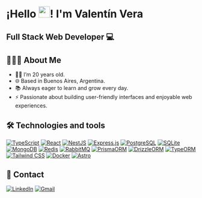 # ¡Hello <img src="https://raw.githubusercontent.com/iampavangandhi/iampavangandhi/master/gifs/Hi.gif" width="30px">! I'm Valentín Vera

## Full Stack Web Developer 💻

## 👨🏻‍💻 About Me
- 👦🏻 I’m 20 years old.<br>
- 🌐 Based in Buenos Aires, Argentina.<br>
- 📚 Always eager to learn and grow every day.<br>
- ⚡ Passionate about building user-friendly interfaces and enjoyable web experiences.

## 🛠 Technologies and tools 

<a href="https://www.typescriptlang.org/"><img src="https://img.shields.io/badge/TypeScript-3178C6?style=for-the-badge&logo=typescript&logoColor=white" alt="TypeScript"/></a>
<a href="https://react.dev/"><img src="https://img.shields.io/badge/React-61DAFB?style=for-the-badge&logo=react&logoColor=black" alt="React"/></a>
<a href="https://nestjs.com/"><img src="https://img.shields.io/badge/NestJS-E0234E?style=for-the-badge&logo=nestjs&logoColor=white" alt="NestJS"/></a>
<a href="https://expressjs.com/"><img src="https://img.shields.io/badge/Express-000000?style=for-the-badge&logo=express&logoColor=white" alt="Express.js"/></a>
<a href="https://www.postgresql.org/"><img src="https://img.shields.io/badge/PostgreSQL-4169E1?style=for-the-badge&logo=postgresql&logoColor=white" alt="PostgreSQL"/></a>
<a href="https://www.sqlite.org/"><img src="https://img.shields.io/badge/SQLite-003B57?style=for-the-badge&logo=sqlite&logoColor=white" alt="SQLite"/></a>
<a href="https://www.mongodb.com/"><img src="https://img.shields.io/badge/MongoDB-47A248?style=for-the-badge&logo=mongodb&logoColor=white" alt="MongoDB"/></a>
<a href="https://redis.io/"><img src="https://img.shields.io/badge/Redis-DC382D?style=for-the-badge&logo=redis&logoColor=white" alt="Redis"/></a>
<a href="https://www.rabbitmq.com/"><img src="https://img.shields.io/badge/RabbitMQ-FF6600?style=for-the-badge&logo=rabbitmq&logoColor=white" alt="RabbitMQ"/></a>
<a href="https://www.prisma.io/"><img src="https://img.shields.io/badge/Prisma-2D3748?style=for-the-badge&logo=prisma&logoColor=white" alt="PrismaORM"/></a>
<a href="https://orm.drizzle.team/"><img src="https://img.shields.io/badge/Drizzle%20ORM-7928CA?style=for-the-badge" alt="DrizzleORM"/></a>
<a href="https://typeorm.io/"><img src="https://img.shields.io/badge/TypeORM-FE0909?style=for-the-badge" alt="TypeORM"/></a>
<a href="https://tailwindcss.com/"><img src="https://img.shields.io/badge/Tailwind%20CSS-06B6D4?style=for-the-badge&logo=tailwindcss&logoColor=white" alt="Tailwind CSS"/></a>
<a href="https://www.docker.com/"><img src="https://img.shields.io/badge/Docker-2496ED?style=for-the-badge&logo=docker&logoColor=white" alt="Docker"/></a>
<a href="https://astro.build/"><img src="https://img.shields.io/badge/Astro-FF5D01?style=for-the-badge&logo=astro&logoColor=white" alt="Astro"/></a>

## 📨 Contact
<a href="https://www.linkedin.com/in/valentinvera/"><img src="https://img.shields.io/badge/LinkedIn-0A66C2?style=for-the-badge&logo=linkedin&logoColor=white" alt="LinkedIn"/></a>
<a href="mailto:valentinvera2805@gmail.com"><img src="https://img.shields.io/badge/Gmail-EA4335?style=for-the-badge&logo=gmail&logoColor=white" alt="Gmail"/></a>
